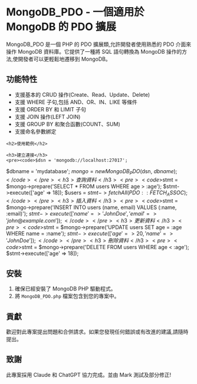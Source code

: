 <body>
    <h1>MongoDB_PDO - 一個適用於 MongoDB 的 PDO 擴展</h1>
    <p>MongoDB_PDO 是一個 PHP 的 PDO 擴展類,允許開發者使用熟悉的 PDO 介面來操作 MongoDB 資料庫。它提供了一種將 SQL 語句轉換為 MongoDB 操作的方法,使開發者可以更輕鬆地遷移到
        MongoDB。</p>
    <h2>功能特性</h2>
    <ul>
        <li>支援基本的 CRUD 操作(Create、Read、Update、Delete)</li>
        <li>支援 WHERE 子句,包括 AND、OR、IN、LIKE 等條件</li>
        <li>支援 ORDER BY 和 LIMIT 子句</li>
        <li>支援 JOIN 操作(LEFT JOIN)</li>
        <li>支援 GROUP BY 和聚合函數(COUNT、SUM)</li>
        <li>支援命名參數綁定</li>
    </ul>

    <h2>使用範例</h2>

    <h3>建立連接</h3>
    <pre><code>$dsn = 'mongodb://localhost:27017';
$dbname = 'mydatabase';
$mongo = new MongoDB_PDO($dsn, $dbname);</code></pre>
    <h3>查詢資料</h3>
    <pre><code>$stmt = $mongo->prepare('SELECT * FROM users WHERE age > :age');
$stmt->execute(['age' => 18]);
$users = $stmt->fetchAll(PDO::FETCH_ASSOC);</code></pre>
    <h3>插入資料</h3>
    <pre><code>$stmt = $mongo->prepare('INSERT INTO users (name, email) VALUES (:name, :email)');
$stmt->execute(['name' => 'John Doe', 'email' => 'john@example.com']);</code></pre>
    <h3>更新資料</h3>
    <pre><code>$stmt = $mongo->prepare('UPDATE users SET age = :age WHERE name = :name');
$stmt->execute(['age' => 20, 'name' => 'John Doe']);</code></pre>
    <h3>刪除資料</h3>
    <pre><code>$stmt = $mongo->prepare('DELETE FROM users WHERE age < :age');
$stmt->execute(['age' => 18]);</code></pre>
    <h2>安裝</h2>
    <ol>
        <li>確保已經安裝了 MongoDB PHP 驅動程式。</li>
        <li>將 <code>MongoDB_PDO.php</code> 檔案包含到您的專案中。</li>
    </ol>

 <h2>貢獻</h2>
    <p>歡迎對此專案提出問題和合併請求。如果您發現任何錯誤或有改進的建議,請隨時提出。</p>

 <h2>致謝</h2>
    <p>此專案採用 Claude 和 ChatGPT 協力完成。並由 Mark 測試及部分修正!</p>
